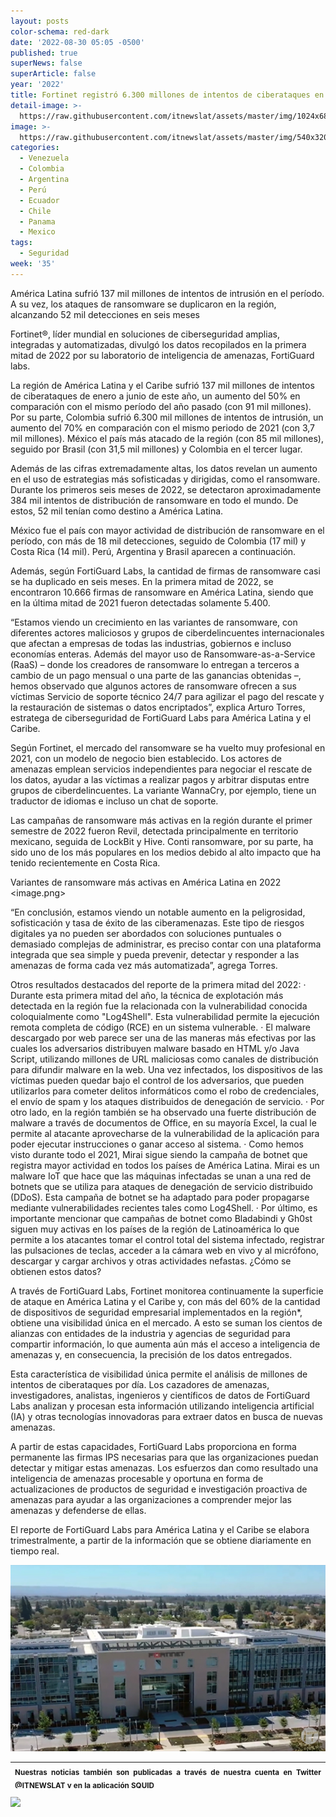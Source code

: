 ```yaml
---
layout: posts
color-schema: red-dark
date: '2022-08-30 05:05 -0500'
published: true
superNews: false
superArticle: false
year: '2022'
title: Fortinet registró 6.300 millones de intentos de ciberataques en Colombia
detail-image: >-
  https://raw.githubusercontent.com/itnewslat/assets/master/img/1024x680/Fortinet-Sede-g.jpg
image: >-
  https://raw.githubusercontent.com/itnewslat/assets/master/img/540x320/Fortinet-Sede-p.jpg
categories:
  - Venezuela
  - Colombia
  - Argentina
  - Perú
  - Ecuador
  - Chile
  - Panama
  - Mexico
tags:
  - Seguridad
week: '35'
---
```

América Latina sufrió 137 mil millones de intentos de intrusión en el período. A su vez, los ataques de ransomware se duplicaron en la región, alcanzando 52 mil detecciones en seis meses
 
Fortinet®, líder mundial en soluciones de ciberseguridad amplias, integradas y automatizadas, divulgó los datos recopilados en la primera mitad de 2022 por su laboratorio de inteligencia de amenazas, FortiGuard labs.
 
La región de América Latina y el Caribe sufrió 137 mil millones de intentos de ciberataques de enero a junio de este año, un aumento del 50% en comparación con el mismo período del año pasado (con 91 mil millones). Por su parte, Colombia sufrió 6.300 mil millones de intentos de intrusión, un aumento del 70% en comparación con el mismo periodo de 2021 (con 3,7 mil millones). México el país más atacado de la región (con 85 mil millones), seguido por Brasil (con 31,5 mil millones) y Colombia en el tercer lugar.
 
Además de las cifras extremadamente altas, los datos revelan un aumento en el uso de estrategias más sofisticadas y dirigidas, como el ransomware. Durante los primeros seis meses de 2022, se detectaron aproximadamente 384 mil intentos de distribución de ransomware en todo el mundo. De estos, 52 mil tenían como destino a América Latina.
 
México fue el país con mayor actividad de distribución de ransomware en el período, con más de 18 mil detecciones, seguido de Colombia (17 mil) y Costa Rica (14 mil). Perú, Argentina y Brasil  aparecen a continuación.
 
Además, según FortiGuard Labs, la cantidad de firmas de ransomware casi se ha duplicado en seis meses. En la primera mitad de 2022, se encontraron 10.666 firmas de ransomware en América Latina, siendo que en la última mitad de 2021 fueron detectadas solamente 5.400.
 
“Estamos viendo un crecimiento en las variantes de ransomware, con diferentes actores maliciosos y grupos de ciberdelincuentes internacionales que afectan a empresas de todas las industrias, gobiernos e incluso economías enteras. Además del mayor uso de Ransomware-as-a-Service (RaaS) – donde los creadores de ransomware lo entregan a terceros a cambio de un pago mensual o una parte de las ganancias obtenidas –, hemos observado que algunos actores de ransomware ofrecen a sus víctimas Servicio de soporte técnico 24/7 para agilizar el pago del rescate y la restauración de sistemas o datos encriptados”, explica Arturo Torres, estratega de ciberseguridad de FortiGuard Labs para América Latina y el Caribe.
 
Según Fortinet, el mercado del ransomware se ha vuelto muy profesional en 2021, con un modelo de negocio bien establecido. Los actores de amenazas emplean servicios independientes para negociar el rescate de los datos, ayudar a las víctimas a realizar pagos y arbitrar disputas entre grupos de ciberdelincuentes. La variante WannaCry, por ejemplo, tiene un traductor de idiomas e incluso un chat de soporte.
 
Las campañas de ransomware más activas en la región durante el primer semestre de 2022 fueron Revil, detectada principalmente en territorio mexicano, seguida de LockBit y Hive. Conti ransomware, por su parte, ha sido uno de los más populares en los medios debido al alto impacto que ha tenido recientemente en Costa Rica.
 
Variantes de ransomware más activas en América Latina en 2022
<image.png>
 
“En conclusión, estamos viendo un notable aumento en la peligrosidad, sofisticación y tasa de éxito de las ciberamenazas. Este tipo de riesgos digitales ya no pueden ser abordados con soluciones puntuales o demasiado complejas de administrar, es preciso contar con una plataforma integrada que sea simple y pueda prevenir, detectar y responder a las amenazas de forma cada vez más automatizada”, agrega Torres.
 
Otros resultados destacados del reporte de la primera mitad del 2022:
· Durante esta primera mitad del año, la técnica de explotación más detectada en la región fue la relacionada con la vulnerabilidad conocida coloquialmente como "Log4Shell". Esta vulnerabilidad permite la ejecución remota completa de código (RCE) en un sistema vulnerable.
· El malware descargado por web parece ser una de las maneras más efectivas por las cuales los adversarios distribuyen malware basado en HTML y/o Java Script, utilizando millones de URL maliciosas como canales de distribución para difundir malware en la web. Una vez infectados, los dispositivos de las víctimas pueden quedar bajo el control de los adversarios, que pueden utilizarlos para cometer delitos informáticos como el robo de credenciales, el envío de spam y los ataques distribuidos de denegación de servicio.
· Por otro lado, en la región también se ha observado una fuerte distribución de malware a través de documentos de Office, en su mayoría Excel, la cual le permite al atacante aprovecharse de la vulnerabilidad de la aplicación para poder ejecutar instrucciones o ganar acceso al sistema.
· Como hemos visto durante todo el 2021, Mirai sigue siendo la campaña de botnet que registra mayor actividad en todos los países de América Latina. Mirai es un malware IoT que hace que las máquinas infectadas se unan a una red de botnets que se utiliza para ataques de denegación de servicio distribuido (DDoS). Esta campaña de botnet se ha adaptado para poder propagarse mediante vulnerabilidades recientes tales como Log4Shell.
· Por último, es importante mencionar que campañas de botnet como Bladabindi y Gh0st siguen muy activas en los países de la región de Latinoamérica lo que permite a los atacantes tomar el control total del sistema infectado, registrar las pulsaciones de teclas, acceder a la cámara web en vivo y al micrófono, descargar y cargar archivos y otras actividades nefastas.
¿Cómo se obtienen estos datos?
 
A través de FortiGuard Labs, Fortinet monitorea continuamente la superficie de ataque en América Latina y el Caribe y, con más del 60% de la cantidad de dispositivos de seguridad empresarial implementados en la región*, obtiene una visibilidad única en el mercado. A esto se suman los cientos de alianzas con entidades de la industria y agencias de seguridad para compartir información, lo que aumenta aún más el acceso a inteligencia de amenazas y, en consecuencia, la precisión de los datos entregados.
 
Esta característica de visibilidad única permite el análisis de millones de intentos de ciberataques por día. Los cazadores de amenazas, investigadores, analistas, ingenieros y científicos de datos de FortiGuard Labs analizan y procesan esta información utilizando inteligencia artificial (IA) y otras tecnologías innovadoras para extraer datos en busca de nuevas amenazas.
 
A partir de estas capacidades, FortiGuard Labs proporciona en forma permanente las firmas IPS necesarias para que las organizaciones puedan detectar y mitigar estas amenazas. Los esfuerzos dan como resultado una inteligencia de amenazas procesable y oportuna en forma de actualizaciones de productos de seguridad e investigación proactiva de amenazas para ayudar a las organizaciones a comprender mejor las amenazas y defenderse de ellas.
 
El reporte de FortiGuard Labs para América Latina y el Caribe se elabora trimestralmente, a partir de la información que se obtiene diariamente en tiempo real.

![](https://raw.githubusercontent.com/itnewslat/assets/master/img/540x320/Fortinet-Sede-p.jpg)

<table style="height: 42px;" width="569">
<tbody>
<tr>
<td style="text-align: justify;"><sub><strong>Nuestras noticias también son publicadas a través de nuestra cuenta en Twitter <a href="https://twitter.com/itnewslat?lang=es">@ITNEWSLAT</a> y en la aplicación <a href="https://squidapp.co/en/">SQUID</a></strong></sub></td>
</tr>
</tbody>
</table>

<img src="https://tracker.metricool.com/c3po.jpg?hash=56f88a41e39ab42c063cc51676587a04"/>